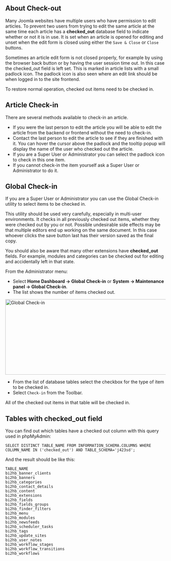 <!-- Filename: J4.x:Article_Check-out_and_Check-in / Display title: Article Check-out and Check-in -->

## About Check-out

Many Joomla websites have multiple users who have permission to edit
articles. To prevent two users from trying to edit the same article at
the same time each article has a **checked_out** database field to
indicate whether or not it is in use. It is set when an article is
opened for editing and unset when the edit form is closed using either
the `Save & Close` or `Close` buttons.

Sometimes an article edit form is not closed properly, for example by
using the browser back button or by having the user session time out. In
this case the checked_out field is left set. This is marked in article
lists with a small padlock icon. The padlock icon is also seen where an
edit link should be when logged in to the site frontend.

To restore normal operation, checked out items need to be checked in.

## Article Check-in

There are several methods available to check-in an article.

- If you were the last person to edit the article you will be able to
  edit the article from the backend or frontend without the need to
  check-in.
- Contact the last person to edit the article to see if they are
  finished with it. You can hover the cursor above the padlock and the
  tooltip popup will display the name of the user who checked out the
  article.
- If you are a Super User or Administrator you can select the padlock
  icon to check in this one item.
- If you cannot check-in the item yourself ask a Super User or
  Administrator to do it.

## Global Check-in

If you are a Super User or Administrator you can use the Global Check-in
utility to select items to be checked in.

This utility should be used very carefully, especially in multi-user
environments. It checks in all previously checked out items, whether
they were checked out by you or not. Possible undesirable side effects
may be that multiple editors end up working on the same document. In
this case whoever clicks the save button last has their version saved as
the final copy.

You should also be aware that many other extensions have **checked_out**
fields. For example, modules and categories can be checked out for
editing and accidentally left in that state.

From the Administrator menu:

- Select **Home Dashboard **→** Global Check-in** or
  **System **→** Maintenance panel **→** Global Check-in**.
- The list shows the number of items checked out.

<img
src="https://docs.joomla.org/images/thumb/6/65/J4x-global-checkin-en.png/800px-J4x-global-checkin-en.png"
class="thumbborder" decoding="async"
srcset="https://docs.joomla.org/images/6/65/J4x-global-checkin-en.png 1.5x"
data-file-width="1000" data-file-height="296" width="800" height="237"
alt="Global Check-in" />

- From the list of database tables select the checkbox for the type of
  item to be checked in.
- Select `Check-in` from the Toolbar.

All of the checked out items in that table will be checked in.

## Tables with checked_out field

You can find out which tables have a checked out column with this query
used in phpMyAdmin:

    SELECT DISTINCT TABLE_NAME FROM INFORMATION_SCHEMA.COLUMNS WHERE COLUMN_NAME IN ('checked_out') AND TABLE_SCHEMA='j423sd';

And the result should be like this:

    TABLE_NAME
    bi2hb_banner_clients
    bi2hb_banners
    bi2hb_categories
    bi2hb_contact_details
    bi2hb_content
    bi2hb_extensions
    bi2hb_fields
    bi2hb_fields_groups
    bi2hb_finder_filters
    bi2hb_menu
    bi2hb_modules
    bi2hb_newsfeeds
    bi2hb_scheduler_tasks
    bi2hb_tags
    bi2hb_update_sites
    bi2hb_user_notes
    bi2hb_workflow_stages
    bi2hb_workflow_transitions
    bi2hb_workflows
